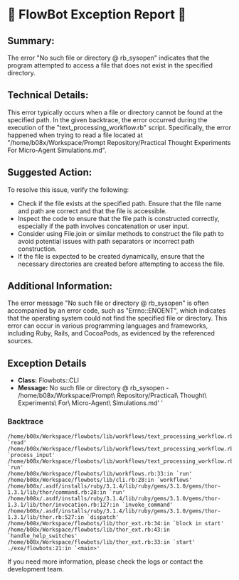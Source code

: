 # 🤖 FlowBot Exception Report 🤖


## Summary:
The error "No such file or directory @ rb_sysopen" indicates that the program attempted to access a file that does not exist in the specified directory.

## Technical Details:
This error typically occurs when a file or directory cannot be found at the specified path. In the given backtrace, the error occurred during the execution of the "text_processing_workflow.rb" script. Specifically, the error happened when trying to read a file located at "/home/b08x/Workspace/Prompt Repository/Practical Thought Experiments For Micro-Agent Simulations.md".

## Suggested Action:
To resolve this issue, verify the following:
- Check if the file exists at the specified path. Ensure that the file name and path are correct and that the file is accessible.
- Inspect the code to ensure that the file path is constructed correctly, especially if the path involves concatenation or user input.
- Consider using File.join or similar methods to construct the file path to avoid potential issues with path separators or incorrect path construction.
- If the file is expected to be created dynamically, ensure that the necessary directories are created before attempting to access the file.

## Additional Information:
The error message "No such file or directory @ rb_sysopen" is often accompanied by an error code, such as "Errno::ENOENT", which indicates that the operating system could not find the specified file or directory. This error can occur in various programming languages and frameworks, including Ruby, Rails, and CocoaPods, as evidenced by the referenced sources.


## Exception Details

- **Class:** Flowbots::CLI
- **Message:** No such file or directory @ rb_sysopen - /home/b08x/Workspace/Prompt\ Repository/Practical\ Thought\ Experiments\ For\ Micro-Agent\ Simulations.md'
'

### Backtrace

```
/home/b08x/Workspace/flowbots/lib/workflows/text_processing_workflow.rb:58:in `read'
/home/b08x/Workspace/flowbots/lib/workflows/text_processing_workflow.rb:58:in `process_input'
/home/b08x/Workspace/flowbots/lib/workflows/text_processing_workflow.rb:26:in `run'
/home/b08x/Workspace/flowbots/lib/workflows.rb:33:in `run'
/home/b08x/Workspace/flowbots/lib/cli.rb:28:in `workflows'
/home/b08x/.asdf/installs/ruby/3.1.4/lib/ruby/gems/3.1.0/gems/thor-1.3.1/lib/thor/command.rb:28:in `run'
/home/b08x/.asdf/installs/ruby/3.1.4/lib/ruby/gems/3.1.0/gems/thor-1.3.1/lib/thor/invocation.rb:127:in `invoke_command'
/home/b08x/.asdf/installs/ruby/3.1.4/lib/ruby/gems/3.1.0/gems/thor-1.3.1/lib/thor.rb:527:in `dispatch'
/home/b08x/Workspace/flowbots/lib/thor_ext.rb:34:in `block in start'
/home/b08x/Workspace/flowbots/lib/thor_ext.rb:43:in `handle_help_switches'
/home/b08x/Workspace/flowbots/lib/thor_ext.rb:33:in `start'
./exe/flowbots:21:in `<main>'
```

If you need more information, please check the logs or contact the development team.
